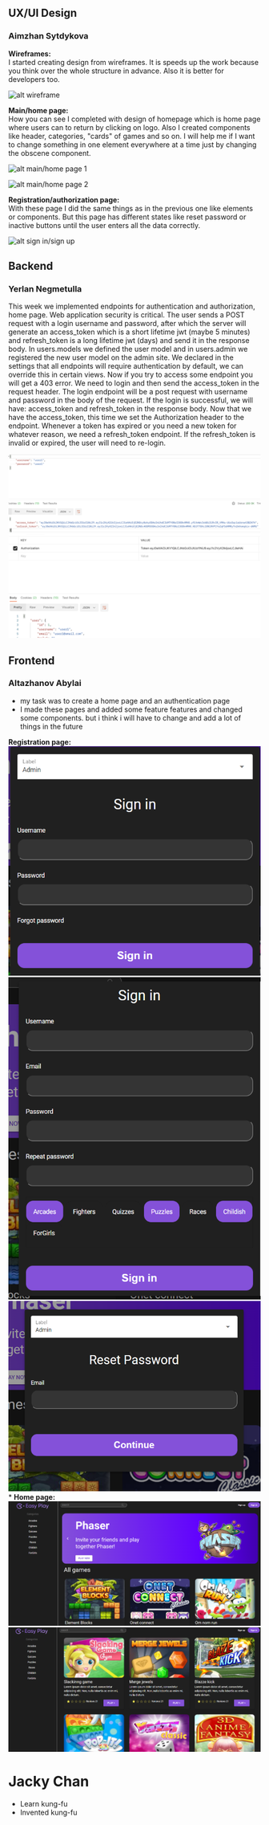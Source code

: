 ## UX/UI Design
### Aimzhan Sytdykova

**Wireframes:**\
I started creating design from wireframes. It is speeds up the work because you think over the whole structure in advance. Also it is better for developers too.

![alt wireframe](https://github.com/SuleymanDemirelKazakhstan/diploma-project-graduaders/blob/main/Design/wireframe1.png?raw=true)

**Main/home page:**\
How you can see I completed with design of homepage which is home page where users can to return by clicking on logo. Also I created components like header, categories, "cards" of games and so on. I will help me if I want to change something in one element everywhere at a time just by changing the obscene component.

![alt main/home page 1](https://github.com/SuleymanDemirelKazakhstan/diploma-project-graduaders/blob/main/Design/main_home1.png?raw=true)

![alt main/home page 2](https://github.com/SuleymanDemirelKazakhstan/diploma-project-graduaders/blob/main/Design/main_home2.png?raw=true)

**Registration/authorization page:**\
With these page I did the same things as in the previous one like elements or components. But this page has different states like reset password or inactive buttons until the user enters all the data correctly.

![alt sign in/sign up](https://github.com/SuleymanDemirelKazakhstan/diploma-project-graduaders/blob/main/Design/sign_in_up.png?raw=true)

## Backend
### Yerlan Negmetulla
This week we implemented endpoints for authentication and authorization, home page. Web application security is critical. The user sends a POST request with a login username and password, after which the server will generate an access_token which is a short lifetime jwt (maybe 5 minutes) and refresh_token is a long lifetime jwt (days) and send it in the response body.
In users.models we defined the user model and in users.admin we registered the new user model on the admin site.
We declared in the settings that all endpoints will require authentication by default, we can override this in certain views. Now if you try to access some endpoint you will get a 403 error. We need to login and then send the access_token in the request header.
The login endpoint will be a post request with username and password in the body of the request. If the login is successful, we will have: access_token and refresh_token in the response body.
Now that we have the access_token, this time we set the Authorization header to the endpoint.
Whenever a token has expired or you need a new token for whatever reason, we need a refresh_token endpoint.
If the refresh_token is invalid or expired, the user will need to re-login.

![image](/Proposal/Backend/1.png)
![image](/Proposal/Backend/2.png)


## Frontend
### Altazhanov Abylai
* my task was to create a home page and an authentication page
* I made these pages and added some feature  features and changed some components.
  but i think i will have to change and add a lot of things in the future
  



**Registration page:**\
![layouts](week5/auth1.PNG)
![layouts](week5/auth2.PNG)
![layouts](week5/auth3.PNG)
*
**Home page:**\
![layouts](week5/homepage.PNG)
![layouts](week5/homepage2.PNG)
# Jacky Chan
* Learn kung-fu
* Invented kung-fu
